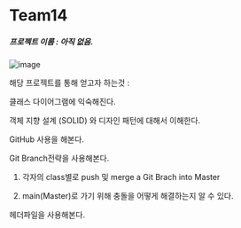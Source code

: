 # Team14

##### 프로젝트 이름 : 아직 없음. 

![image](https://github.com/user-attachments/assets/eb6368e3-7d29-44d1-b589-f5a4b5a9cd73)



해당 프로젝트를 통해 얻고자 하는것  : 

클래스 다이어그램에 익숙해진다.

객체 지향 설계 (SOLID) 와 디자인 패턴에 대해서 이해한다.

GitHub 사용을 해본다. 

Git Branch전략을 사용해본다. 

 1. 각자의 class별로 push 및 merge a Git Brach into Master
 
 2. main(Master)로 가기 위해 충돌을 어떻게 해결하는지 알 수 있다.




헤더파일을 사용해본다.
